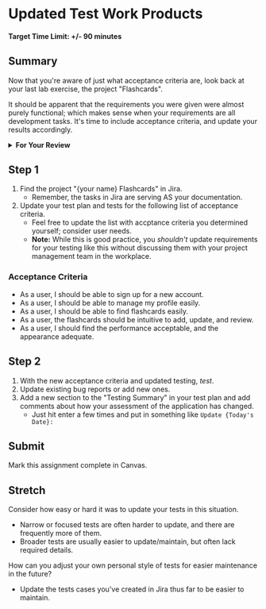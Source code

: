 # Updated Test Work Products

#### Target Time Limit: +/- 90 minutes

## Summary

Now that you're aware of just what acceptance criteria are, look back at your
last lab exercise, the project "Flashcards".

It should be apparent that the requirements you were given were almost purely
functional; which makes sense when your requirements are all development tasks.
It's time to include acceptance criteria, and update your results accordingly.

<details  markdown="1"> <summary> <strong> For Your Review </strong> </summary>

If you're feeling uncertain on where to start in this project, look over the
following:

- Skills Practice:
  - <a target="\_blank" href="https://devmountain.github.io/qa_student_assignments/units/unit_1_fundamentals/1.03/sp1.03.1.html">Communicate
    With Customers</a>
  - <a target="\_blank" href="https://devmountain.github.io/qa_student_assignments/units/unit_1_fundamentals/1.03/sp1.03.2.html">Update
    Tests fo Acceptance Criteria</a>
  - <a target="\_blank" href="https://devmountain.github.io/qa_student_assignments/units/unit_1_fundamentals/1.03/sp1.03.3.html">Sell
    a Solution</a>

</details>

## Step 1

1. Find the project "{your name} Flashcards" in Jira.
   - Remember, the tasks in Jira are serving AS your documentation.
1. Update your test plan and tests for the following list of acceptance
   criteria.
   - Feel free to update the list with accptance criteria you determined
     yourself; consider user needs.
   - **Note:** While this is good practice, you _shouldn't_ update requirements
     for your testing like this without discussing them with your project
     management team in the workplace.

### Acceptance Criteria

- As a user, I should be able to sign up for a new account.
- As a user, I should be able to manage my profile easily.
- As a user, I should be able to find flashcards easily.
- As a user, the flashcards should be intuitive to add, update, and review.
- As a user, I should find the performance acceptable, and the appearance
  adequate.

## Step 2

1. With the new acceptance criteria and updated testing, _test_.
1. Update existing bug reports or add new ones.
1. Add a new section to the "Testing Summary" in your test plan and add comments
   about how your assessment of the application has changed.
   - Just hit enter a few times and put in something like
     `Update {Today's Date}:`

## Submit

Mark this assignment complete in Canvas.

## Stretch

Consider how easy or hard it was to update your tests in this situation.

- Narrow or focused tests are often harder to update, and there are frequently
  more of them.
- Broader tests are usually easier to update/maintain, but often lack required
  details.

How can you adjust your own personal style of tests for easier maintenance in
the future?

- Update the tests cases you've created in Jira thus far to be easier to
  maintain.
